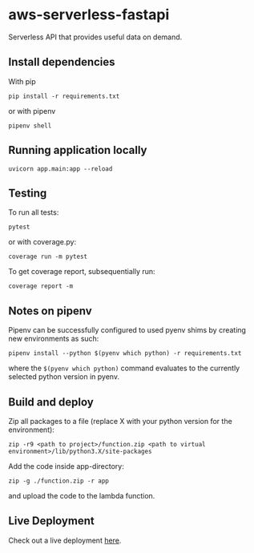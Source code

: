 # aws-serverless-fastapi
Serverless API that provides useful data on demand.

## Install dependencies

With pip

```
pip install -r requirements.txt
```

or with pipenv

```
pipenv shell
```

## Running application locally

```
uvicorn app.main:app --reload
```

## Testing

To run all tests:

```
pytest
```

or with coverage.py:

```
coverage run -m pytest
```

To get coverage report, subsequentially run:

```
coverage report -m
```

## Notes on pipenv

Pipenv can be successfully configured to used pyenv shims by creating new environments as such:

```
pipenv install --python $(pyenv which python) -r requirements.txt
```

where the `$(pyenv which python)` command evaluates to the currently selected python version in pyenv.

## Build and deploy

Zip all packages to a file (replace X with your python version for the environment):

```
zip -r9 <path to project>/function.zip <path to virtual environment>/lib/python3.X/site-packages
```

Add the code inside app-directory:

```
zip -g ./function.zip -r app
```

and upload the code to the lambda function.

## Live Deployment

Check out a live deployment [here](https://2qzgqmkhnf6vi3hilrqrcrhiua0zewbj.lambda-url.eu-north-1.on.aws/docs).
